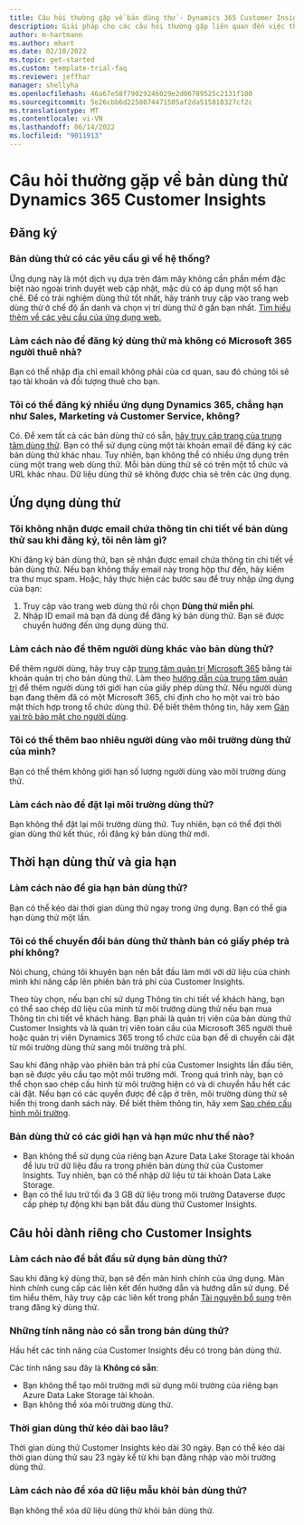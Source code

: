 ```yaml
---
title: Câu hỏi thường gặp về bản dùng thử - Dynamics 365 Customer Insights
description: Giải pháp cho các câu hỏi thường gặp liên quan đến việc thiết lập và quản lý bản dùng thử Customer Insights. Tìm hiểu cách giải quyết các vấn đề riêng theo nền tảng và ứng dụng.
author: m-hartmann
ms.author: mhart
ms.date: 02/10/2022
ms.topic: get-started
ms.custom: template-trial-faq
ms.reviewer: jeffhar
manager: shellyha
ms.openlocfilehash: 46a67e58f79029246029e2d06789525c2131f100
ms.sourcegitcommit: 5e26cbb6d2258074471505af2da515818327cf2c
ms.translationtype: MT
ms.contentlocale: vi-VN
ms.lasthandoff: 06/14/2022
ms.locfileid: "9011913"
---
```

# <a name="dynamics-365-customer-insights-trial-faq"></a>Câu hỏi thường gặp về bản dùng thử Dynamics 365 Customer Insights

## <a name="sign-up"></a>Đăng ký

### <a name="what-are-the-system-requirements-for-the-trial"></a>Bản dùng thử có các yêu cầu gì về hệ thống?

Ứng dụng này là một dịch vụ dựa trên đám mây không cần phần mềm đặc biệt nào ngoài trình duyệt web cập nhật, mặc dù có áp dụng một số hạn chế. Để có trải nghiệm dùng thử tốt nhất, hãy tránh truy cập vào trang web dùng thử ở chế độ ẩn danh và chọn vị trí dùng thử ở gần bạn nhất. [Tìm hiểu thêm về các yêu cầu của ứng dụng web.](/power-platform/admin/web-application-requirements)

### <a name="how-do-i-sign-up-for-the-trial-without-a-microsoft-365-tenant"></a>Làm cách nào để đăng ký dùng thử mà không có Microsoft 365 người thuê nhà?

Bạn có thể nhập địa chỉ email không phải của cơ quan, sau đó chúng tôi sẽ tạo tài khoản và đối tượng thuê cho bạn.

### <a name="can-i-sign-up-for-multiple-dynamics-365-apps-such-as-sales-marketing-and-customer-service"></a>Tôi có thể đăng ký nhiều ứng dụng Dynamics 365, chẳng hạn như Sales, Marketing và Customer Service, không?

Có. Để xem tất cả các bản dùng thử có sẵn, [hãy truy cập trang của trung tâm dùng thử](https://dynamics.microsoft.com/dynamics-365-free-trial). Bạn có thể sử dụng cùng một tài khoản email để đăng ký các bản dùng thử khác nhau. Tuy nhiên, bạn không thể có nhiều ứng dụng trên cùng một trang web dùng thử. Mỗi bản dùng thử sẽ có trên một tổ chức và URL khác nhau. Dữ liệu dùng thử sẽ không được chia sẻ trên các ứng dụng.

## <a name="trial-app"></a>Ứng dụng dùng thử

### <a name="i-didnt-receive-the-trial-details-email-after-signing-up-what-should-i-do"></a>Tôi không nhận được email chứa thông tin chi tiết về bản dùng thử sau khi đăng ký, tôi nên làm gì?

Khi đăng ký bản dùng thử, bạn sẽ nhận được email chứa thông tin chi tiết về bản dùng thử. Nếu bạn không thấy email này trong hộp thư đến, hãy kiểm tra thư mục spam. Hoặc, hãy thực hiện các bước sau để truy nhập ứng dụng của bạn:

1. Truy cập vào trang web dùng thử rồi chọn **Dùng thử miễn phí**.
1. Nhập ID email mà bạn đã dùng để đăng ký bản dùng thử. Bạn sẽ được chuyển hướng đến ứng dụng dùng thử.

### <a name="how-do-i-add-more-users-to-a-trial"></a>Làm cách nào để thêm người dùng khác vào bản dùng thử?

Để thêm người dùng, hãy truy cập [trung tâm quản trị Microsoft 365](https://admin.microsoft.com) bằng tài khoản quản trị cho bản dùng thử. Làm theo [hướng dẫn của trung tâm quản trị](/microsoft-365/admin/add-users/add-users) để thêm người dùng tới giới hạn của giấy phép dùng thử. Nếu người dùng bạn đang thêm đã có một Microsoft 365, chỉ định cho họ một vai trò bảo mật thích hợp trong tổ chức dùng thử. Để biết thêm thông tin, hãy xem [Gán vai trò bảo mật cho người dùng](/power-platform/admin/create-users-assign-online-security-roles#assign-a-security-role-to-a-user).

### <a name="how-many-users-can-i-add-to-my-trial-environment"></a>Tôi có thể thêm bao nhiêu người dùng vào môi trường dùng thử của mình?

Bạn có thể thêm không giới hạn số lượng người dùng vào môi trường dùng thử.

### <a name="how-do-i-reset-the-trial-environment"></a>Làm cách nào để đặt lại môi trường dùng thử?

Bạn không thể đặt lại môi trường dùng thử. Tuy nhiên, bạn có thể đợi thời gian dùng thử kết thúc, rồi đăng ký bản dùng thử mới.

## <a name="trial-expiration-and-extension"></a>Thời hạn dùng thử và gia hạn

### <a name="how-do-i-extend-the-trial"></a>Làm cách nào để gia hạn bản dùng thử?

Bạn có thể kéo dài thời gian dùng thử ngay trong ứng dụng. Bạn có thể gia hạn dùng thử một lần.

### <a name="can-i-convert-the-trial-to-a-paid-license"></a>Tôi có thể chuyển đổi bản dùng thử thành bản có giấy phép trả phí không?

Nói chung, chúng tôi khuyên bạn nên bắt đầu làm mới với dữ liệu của chính mình khi nâng cấp lên phiên bản trả phí của Customer Insights. 

Theo tùy chọn, nếu bạn chỉ sử dụng Thông tin chi tiết về khách hàng, bạn có thể sao chép dữ liệu của mình từ môi trường dùng thử nếu bạn mua Thông tin chi tiết về khách hàng. Bạn phải là quản trị viên của bản dùng thử Customer Insights và là quản trị viên toàn cầu của Microsoft 365 người thuê hoặc quản trị viên Dynamics 365 trong tổ chức của bạn để di chuyển cài đặt từ môi trường dùng thử sang môi trường trả phí.

Sau khi đăng nhập vào phiên bản trả phí của Customer Insights lần đầu tiên, bạn sẽ được yêu cầu tạo một môi trường mới. Trong quá trình này, bạn có thể chọn sao chép cấu hình từ môi trường hiện có và di chuyển hầu hết các cài đặt. Nếu bạn có các quyền được đề cập ở trên, môi trường dùng thử sẽ hiển thị trong danh sách này. Để biết thêm thông tin, hãy xem [Sao chép cấu hình môi trường](create-environment.md#copy-the-environment-configuration).

### <a name="what-are-the-trial-limits-and-quotas"></a>Bản dùng thử có các giới hạn và hạn mức như thế nào?

- Bạn không thể sử dụng của riêng bạn Azure Data Lake Storage tài khoản để lưu trữ dữ liệu đầu ra trong phiên bản dùng thử của Customer Insights. Tuy nhiên, bạn có thể nhập dữ liệu từ tài khoản Data Lake Storage.
- Bạn có thể lưu trữ tối đa 3 GB dữ liệu trong môi trường Dataverse được cấp phép tự động khi bạn bắt đầu dùng thử Customer Insights.

## <a name="customer-insights-specific-questions"></a>Câu hỏi dành riêng cho Customer Insights

### <a name="how-do-i-start-using-the-trial"></a>Làm cách nào để bắt đầu sử dụng bản dùng thử?

Sau khi đăng ký dùng thử, bạn sẽ đến màn hình chính của ứng dụng. Màn hình chính cung cấp các liên kết đến hướng dẫn và hướng dẫn sử dụng. Để tìm hiểu thêm, hãy truy cập các liên kết trong phần [Tài nguyên bổ sung](trial-signup.md#additional-resources) trên trang đăng ký dùng thử.

### <a name="what-features-are-available-in-the-trial"></a>Những tính năng nào có sẵn trong bản dùng thử?

Hầu hết các tính năng của Customer Insights đều có trong bản dùng thử.

Các tính năng sau đây là **Không có sẵn**:

- Bạn không thể tạo môi trường mới sử dụng môi trường của riêng bạn Azure Data Lake Storage tài khoản.
- Bạn không thể xóa môi trường dùng thử.

### <a name="how-long-does-the-trial-last"></a>Thời gian dùng thử kéo dài bao lâu?

Thời gian dùng thử Customer Insights kéo dài 30 ngày. Bạn có thể kéo dài thời gian dùng thử sau 23 ngày kể từ khi bạn đăng nhập vào môi trường dùng thử.

### <a name="how-do-i-remove-sample-data-from-the-trial"></a>Làm cách nào để xóa dữ liệu mẫu khỏi bản dùng thử?

Bạn không thể xóa dữ liệu dùng thử khỏi bản dùng thử.

